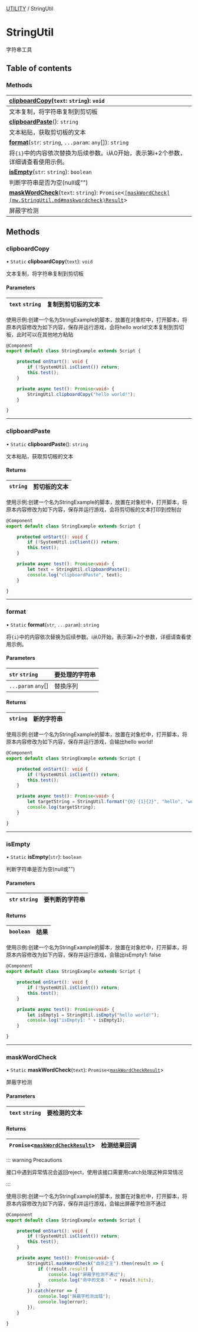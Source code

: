 [UTILITY](../groups/UTILITY.UTILITY.md) / StringUtil

# StringUtil <Badge type="tip" text="Class" /> <Score text="StringUtil" />

字符串工具

## Table of contents

### Methods <Score text="Methods" /> 
| **[clipboardCopy](mw.StringUtil.md#clipboardcopy)**(`text`: `string`): `void`  |
| :-----|
| 文本复制，将字符串复制到剪切板|
| **[clipboardPaste](mw.StringUtil.md#clipboardpaste)**(): `string`  |
| 文本粘贴，获取剪切板的文本|
| **[format](mw.StringUtil.md#format)**(`str`: `string`, `...param`: `any`[]): `string`  |
| 将`{i}`中的内容依次替换为后续参数。i从0开始，表示第i+2个参数，详细请查看使用示例。|
| **[isEmpty](mw.StringUtil.md#isempty)**(`str`: `string`): `boolean`  |
| 判断字符串是否为空(null或"")|
| **[maskWordCheck](mw.StringUtil.md#maskwordcheck)**(`text`: `string`): `Promise`<[`[maskWordCheck](mw.StringUtil.md#maskwordcheck)Result`](../modules/Core.mw.md#maskwordcheckresult)\>  |
| 屏蔽字检测|

## Methods

### clipboardCopy <Score text="clipboardCopy" /> 

• `Static` **clipboardCopy**(`text`): `void` <Badge type="tip" text="client" />

文本复制，将字符串复制到剪切板

#### Parameters

| `text` `string` | 复制到剪切板的文本 |
| :------ | :------ |



<span style="font-size: 14px;">

使用示例:创建一个名为StringExample的脚本，放置在对象栏中，打开脚本，将原本内容修改为如下内容，保存并运行游戏，会将hello world!文本复制到剪切板，此时可以在其他地方粘贴

</span>

```ts
@Component
export default class StringExample extends Script {

    protected onStart(): void {
        if (!SystemUtil.isClient()) return;
        this.test();
    }

    private async test(): Promise<void> {
        StringUtil.clipboardCopy("hello world!");
    }

}
```

___

### clipboardPaste <Score text="clipboardPaste" /> 

• `Static` **clipboardPaste**(): `string` <Badge type="tip" text="client" />

文本粘贴，获取剪切板的文本

#### Returns

| `string` | 剪切板的文本 |
| :------ | :------ |


<span style="font-size: 14px;">

使用示例:创建一个名为StringExample的脚本，放置在对象栏中，打开脚本，将原本内容修改为如下内容，保存并运行游戏，会将剪切板的文本打印到控制台

</span>

```ts
@Component
export default class StringExample extends Script {

    protected onStart(): void {
        if (!SystemUtil.isClient()) return;
        this.test();
    }

    private async test(): Promise<void> {
        let text = StringUtil.clipboardPaste();
        console.log("clipboardPaste", text);
    }

}
```

___

### format <Score text="format" /> 

• `Static` **format**(`str`, `...param`): `string` 

将`{i}`中的内容依次替换为后续参数。i从0开始，表示第i+2个参数，详细请查看使用示例。

#### Parameters

| `str` `string` |  要处理的字符串 |
| :------ | :------ |
| `...param` `any`[] |  替换序列 |

#### Returns

| `string` | 新的字符串 |
| :------ | :------ |


<span style="font-size: 14px;">

使用示例:创建一个名为StringExample的脚本，放置在对象栏中，打开脚本，将原本内容修改为如下内容，保存并运行游戏，会输出hello world!

</span>

```ts
@Component
export default class StringExample extends Script {

    protected onStart(): void {
        if (!SystemUtil.isClient()) return;
        this.test();
    }

    private async test(): Promise<void> {
        let targetString = StringUtil.format("{0} {1}{2}", "hello", "world", "!");
        console.log(targetString);
    }

}
```

___

### isEmpty <Score text="isEmpty" /> 

• `Static` **isEmpty**(`str`): `boolean` 

判断字符串是否为空(null或"")

#### Parameters

| `str` `string` |  要判断的字符串 |
| :------ | :------ |

#### Returns

| `boolean` | 结果 |
| :------ | :------ |


<span style="font-size: 14px;">

使用示例:创建一个名为StringExample的脚本，放置在对象栏中，打开脚本，将原本内容修改为如下内容，保存并运行游戏，会输出isEmpty1: false

</span>

```ts
@Component
export default class StringExample extends Script {

    protected onStart(): void {
        if (!SystemUtil.isClient()) return;
        this.test();
    }

    private async test(): Promise<void> {
        let isEmpty1 = StringUtil.isEmpty("hello world!");
        console.log("isEmpty1: " + isEmpty1);
    }

}
```

___

### maskWordCheck <Score text="maskWordCheck" /> 

• `Static` **maskWordCheck**(`text`): `Promise`<[`maskWordCheckResult`](../modules/Core.mw.md#maskwordcheckresult)\> 

屏蔽字检测

#### Parameters

| `text` `string` |  要检测的文本 |
| :------ | :------ |

#### Returns

| `Promise`<[`maskWordCheckResult`](../modules/Core.mw.md#maskwordcheckresult)\> | 检测结果回调 |
| :------ | :------ |


::: warning Precautions

接口中遇到异常情况会返回reject，使用该接口需要用catch处理这种异常情况

:::

<span style="font-size: 14px;">

使用示例:创建一个名为StringExample的脚本，放置在对象栏中，打开脚本，将原本内容修改为如下内容，保存并运行游戏，会输出屏蔽字检测不通过

</span>

```ts
@Component
export default class StringExample extends Script {

    protected onStart(): void {
        if (!SystemUtil.isClient()) return;
        this.test();
    }

    private async test(): Promise<void> {
        StringUtil.maskWordCheck("自杀之王").then(result => {
            if (!result.result) {
                console.log("屏蔽字检测不通过");
                console.log("命中的文本：" + result.hits);
            }
        }).catch(error => {
            console.log("屏蔽字检测出错");
            console.log(error);
        });
    }

}
```
